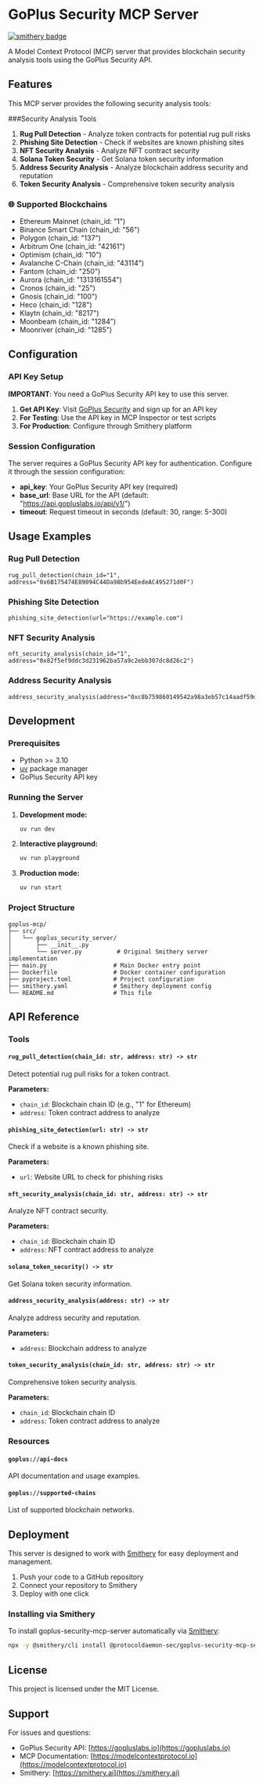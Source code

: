 # GoPlus Security MCP Server

[![smithery badge](https://smithery.ai/badge/@protocoldaemon-sec/goplus-security-mcp-server)](https://smithery.ai/server/@protocoldaemon-sec/goplus-security-mcp-server)

A Model Context Protocol (MCP) server that provides blockchain security analysis tools using the GoPlus Security API.

## Features

This MCP server provides the following security analysis tools:

###Security Analysis Tools

1. **Rug Pull Detection** - Analyze token contracts for potential rug pull risks
2. **Phishing Site Detection** - Check if websites are known phishing sites
3. **NFT Security Analysis** - Analyze NFT contract security
4. **Solana Token Security** - Get Solana token security information
5. **Address Security Analysis** - Analyze blockchain address security and reputation
6. **Token Security Analysis** - Comprehensive token security analysis

### 🌐 Supported Blockchains

- Ethereum Mainnet (chain_id: "1")
- Binance Smart Chain (chain_id: "56")
- Polygon (chain_id: "137")
- Arbitrum One (chain_id: "42161")
- Optimism (chain_id: "10")
- Avalanche C-Chain (chain_id: "43114")
- Fantom (chain_id: "250")
- Aurora (chain_id: "1313161554")
- Cronos (chain_id: "25")
- Gnosis (chain_id: "100")
- Heco (chain_id: "128")
- Klaytn (chain_id: "8217")
- Moonbeam (chain_id: "1284")
- Moonriver (chain_id: "1285")

## Configuration

### API Key Setup

**IMPORTANT**: You need a GoPlus Security API key to use this server.

1. **Get API Key**: Visit [GoPlus Security](https://gopluslabs.io/) and sign up for an API key
2. **For Testing**: Use the API key in MCP Inspector or test scripts
3. **For Production**: Configure through Smithery platform

### Session Configuration

The server requires a GoPlus Security API key for authentication. Configure it through the session configuration:

- **api_key**: Your GoPlus Security API key (required)
- **base_url**: Base URL for the API (default: "https://api.gopluslabs.io/api/v1/")
- **timeout**: Request timeout in seconds (default: 30, range: 5-300)

## Usage Examples

### Rug Pull Detection
```
rug_pull_detection(chain_id="1", address="0x6B175474E89094C44Da98b954EedeAC495271d0F")
```

### Phishing Site Detection
```
phishing_site_detection(url="https://example.com")
```

### NFT Security Analysis
```
nft_security_analysis(chain_id="1", address="0x82f5ef9ddc3d231962ba57a9c2ebb307dc8d26c2")
```

### Address Security Analysis
```
address_security_analysis(address="0xc8b759860149542a98a3eb57c14aadf59d6d89b9")
```

## Development

### Prerequisites

- Python >= 3.10
- [uv](https://docs.astral.sh/uv/getting-started/installation/) package manager
- GoPlus Security API key

### Running the Server

1. **Development mode:**
   ```bash
   uv run dev
   ```

2. **Interactive playground:**
   ```bash
   uv run playground
   ```

3. **Production mode:**
   ```bash
   uv run start
   ```

### Project Structure

```
goplus-mcp/
├── src/
│   └── goplus_security_server/
│       ├── __init__.py
│       └── server.py          # Original Smithery server implementation
├── main.py                   # Main Docker entry point
├── Dockerfile                # Docker container configuration
├── pyproject.toml            # Project configuration
├── smithery.yaml             # Smithery deployment config
└── README.md                 # This file
```

## API Reference

### Tools

#### `rug_pull_detection(chain_id: str, address: str) -> str`
Detect potential rug pull risks for a token contract.

**Parameters:**
- `chain_id`: Blockchain chain ID (e.g., "1" for Ethereum)
- `address`: Token contract address to analyze

#### `phishing_site_detection(url: str) -> str`
Check if a website is a known phishing site.

**Parameters:**
- `url`: Website URL to check for phishing risks

#### `nft_security_analysis(chain_id: str, address: str) -> str`
Analyze NFT contract security.

**Parameters:**
- `chain_id`: Blockchain chain ID
- `address`: NFT contract address to analyze

#### `solana_token_security() -> str`
Get Solana token security information.

#### `address_security_analysis(address: str) -> str`
Analyze address security and reputation.

**Parameters:**
- `address`: Blockchain address to analyze

#### `token_security_analysis(chain_id: str, address: str) -> str`
Comprehensive token security analysis.

**Parameters:**
- `chain_id`: Blockchain chain ID
- `address`: Token contract address to analyze

### Resources

#### `goplus://api-docs`
API documentation and usage examples.

#### `goplus://supported-chains`
List of supported blockchain networks.

## Deployment

This server is designed to work with [Smithery](https://smithery.ai) for easy deployment and management.

1. Push your code to a GitHub repository
2. Connect your repository to Smithery
3. Deploy with one click

### Installing via Smithery

To install goplus-security-mcp-server automatically via [Smithery](https://smithery.ai/server/@protocoldaemon-sec/goplus-security-mcp-server):

```bash
npx -y @smithery/cli install @protocoldaemon-sec/goplus-security-mcp-server
```

## License

This project is licensed under the MIT License.

## Support

For issues and questions:
- GoPlus Security API: [https://gopluslabs.io](https://gopluslabs.io)
- MCP Documentation: [https://modelcontextprotocol.io](https://modelcontextprotocol.io)
- Smithery: [https://smithery.ai](https://smithery.ai)
